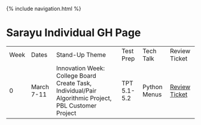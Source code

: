 {% include navigation.html %}
# Sarayu Individual GH Page


<table>
    <tr>
        <td>Week</td>
        <td>Dates</td>
        <td>Stand-Up Theme</td>
        <td>Test Prep </td>
        <td>Tech Talk</td>
        <td>Review Ticket</td>
    </tr>
    <tr>
        <td>0</td>
        <td>March 7-11</td>
        <td>Innovation Week: College Board Create Task, Individual/Pair Algorithmic Project, PBL Customer Project</td>
        <td>TPT 5.1-5.2</td>
        <td>Python Menus</td>
        <td><a href="https://github.com/sarayu-pr11/sarayu_individual/issues/1">Review Ticket</a></td>
    </tr>
</table>

